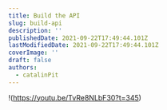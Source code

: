 ```yaml
---
title: Build the API
slug: build-api
description: ''
publishedDate: 2021-09-22T17:49:44.101Z
lastModifiedDate: 2021-09-22T17:49:44.101Z
coverImage: ''
draft: false
authors:
  - catalinPit
---
```


!(https://youtu.be/TvRe8NLbF30?t=345)
